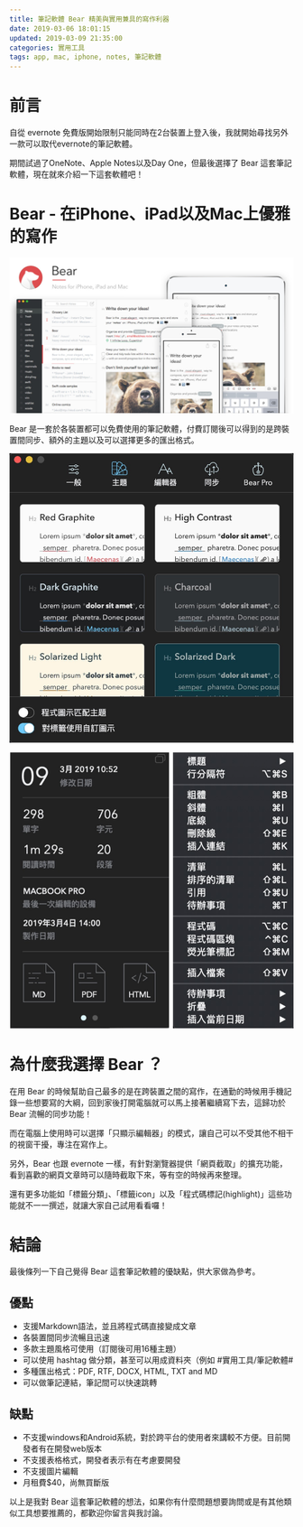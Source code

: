 ```yaml
---
title: 筆記軟體 Bear 精美與實用兼具的寫作利器
date: 2019-03-06 18:01:15
updated: 2019-03-09 21:35:00
categories: 實用工具
tags: app, mac, iphone, notes, 筆記軟體
---
```


# 前言
自從 evernote 免費版開始限制只能同時在2台裝置上登入後，我就開始尋找另外一款可以取代evernote的筆記軟體。

期間試過了OneNote、Apple Notes以及Day One，但最後選擇了 Bear  這套筆記軟體，現在就來介紹一下這套軟體吧！

# Bear - 在iPhone、iPad以及Mac上優雅的寫作
![Bear家族](bearnotes/image1.jpg)

Bear 是一套於各裝置都可以免費使用的筆記軟體，付費訂閱後可以得到的是跨裝置間同步、額外的主題以及可以選擇更多的匯出格式。

<!--more-->

![Bear主題樣式選擇](bearnotes/image2.jpg)

![字元統計功能及編輯快捷鍵](bearnotes/image3.png)


# 為什麼我選擇 Bear ？
在用 Bear 的時候幫助自己最多的是在跨裝置之間的寫作，在通勤的時候用手機記錄一些想要寫的大綱，回到家後打開電腦就可以馬上接著繼續寫下去，這歸功於 Bear 流暢的同步功能！

而在電腦上使用時可以選擇「只顯示編輯器」的模式，讓自己可以不受其他不相干的視窗干擾，專注在寫作上。

另外，Bear 也跟 evernote 一樣，有針對瀏覽器提供「網頁截取」的擴充功能，看到喜歡的網頁文章時可以隨時截取下來，等有空的時候再來整理。

還有更多功能如「標籤分類」、「標籤icon」以及「程式碼標記(highlight)」這些功能就不一一撰述，就讓大家自己試用看看囉！

# 結論
最後條列一下自己覺得 Bear 這套筆記軟體的優缺點，供大家做為參考。

## 優點
* 支援Markdown語法，並且將程式碼直接變成文章
* 各裝置間同步流暢且迅速
* 多款主題風格可使用（訂閱後可用16種主題）
* 可以使用 hashtag 做分類，甚至可以用成資料夾（例如 #實用工具/筆記軟體#
* 多種匯出格式：PDF, RTF, DOCX, HTML, TXT and MD
* 可以做筆記連結，筆記間可以快速跳轉

## 缺點
* 不支援windows和Android系統，對於跨平台的使用者來講較不方便。目前開發者有在開發web版本
* 不支援表格格式，開發者表示有在考慮要開發
* 不支援圖片編輯
* 月租費$40，尚無買斷版

以上是我對 Bear 這套筆記軟體的想法，如果你有什麼問題想要詢問或是有其他類似工具想要推薦的，都歡迎你留言與我討論。
